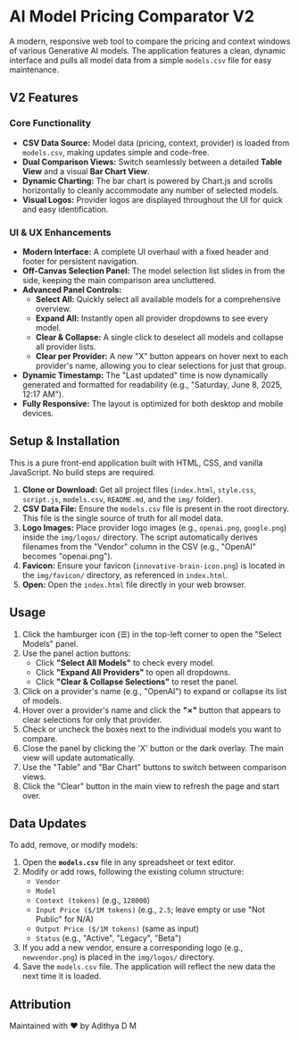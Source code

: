 # AI Model Pricing Comparator V2

A modern, responsive web tool to compare the pricing and context windows of various Generative AI models. The application features a clean, dynamic interface and pulls all model data from a simple `models.csv` file for easy maintenance.

## V2 Features

### Core Functionality

*   **CSV Data Source:** Model data (pricing, context, provider) is loaded from `models.csv`, making updates simple and code-free.
*   **Dual Comparison Views:** Switch seamlessly between a detailed **Table View** and a visual **Bar Chart View**.
*   **Dynamic Charting:** The bar chart is powered by Chart.js and scrolls horizontally to cleanly accommodate any number of selected models.
*   **Visual Logos:** Provider logos are displayed throughout the UI for quick and easy identification.

### UI & UX Enhancements

*   **Modern Interface:** A complete UI overhaul with a fixed header and footer for persistent navigation.
*   **Off-Canvas Selection Panel:** The model selection list slides in from the side, keeping the main comparison area uncluttered.
*   **Advanced Panel Controls:**
    *   **Select All:** Quickly select all available models for a comprehensive overview.
    *   **Expand All:** Instantly open all provider dropdowns to see every model.
    *   **Clear & Collapse:** A single click to deselect all models and collapse all provider lists.
    *   **Clear per Provider:** A new "X" button appears on hover next to each provider's name, allowing you to clear selections for just that group.
*   **Dynamic Timestamp:** The "Last updated" time is now dynamically generated and formatted for readability (e.g., "Saturday, June 8, 2025, 12:17 AM").
*   **Fully Responsive:** The layout is optimized for both desktop and mobile devices.

## Setup & Installation

This is a pure front-end application built with HTML, CSS, and vanilla JavaScript. No build steps are required.

1.  **Clone or Download:** Get all project files (`index.html`, `style.css`, `script.js`, `models.csv`, `README.md`, and the `img/` folder).
2.  **CSV Data File:** Ensure the `models.csv` file is present in the root directory. This file is the single source of truth for all model data.
3.  **Logo Images:** Place provider logo images (e.g., `openai.png`, `google.png`) inside the `img/logos/` directory. The script automatically derives filenames from the "Vendor" column in the CSV (e.g., "OpenAI" becomes "openai.png").
4.  **Favicon:** Ensure your favicon (`innovative-brain-icon.png`) is located in the `img/favicon/` directory, as referenced in `index.html`.
5.  **Open:** Open the `index.html` file directly in your web browser.

## Usage

1.  Click the hamburger icon (☰) in the top-left corner to open the "Select Models" panel.
2.  Use the panel action buttons:
    *   Click **"Select All Models"** to check every model.
    *   Click **"Expand All Providers"** to open all dropdowns.
    *   Click **"Clear & Collapse Selections"** to reset the panel.
3.  Click on a provider's name (e.g., "OpenAI") to expand or collapse its list of models.
4.  Hover over a provider's name and click the **"×"** button that appears to clear selections for only that provider.
5.  Check or uncheck the boxes next to the individual models you want to compare.
6.  Close the panel by clicking the 'X' button or the dark overlay. The main view will update automatically.
7.  Use the "Table" and "Bar Chart" buttons to switch between comparison views.
8.  Click the "Clear" button in the main view to refresh the page and start over.

## Data Updates

To add, remove, or modify models:

1.  Open the **`models.csv`** file in any spreadsheet or text editor.
2.  Modify or add rows, following the existing column structure:
    *   `Vendor`
    *   `Model`
    *   `Context (tokens)` (e.g., `128000`)
    *   `Input Price ($/1M tokens)` (e.g., `2.5`; leave empty or use "Not Public" for N/A)
    *   `Output Price ($/1M tokens)` (same as input)
    *   `Status` (e.g., "Active", "Legacy", "Beta")
3.  If you add a new vendor, ensure a corresponding logo (e.g., `newvendor.png`) is placed in the `img/logos/` directory.
4.  Save the `models.csv` file. The application will reflect the new data the next time it is loaded.

## Attribution

Maintained with ❤️ by Adithya D M